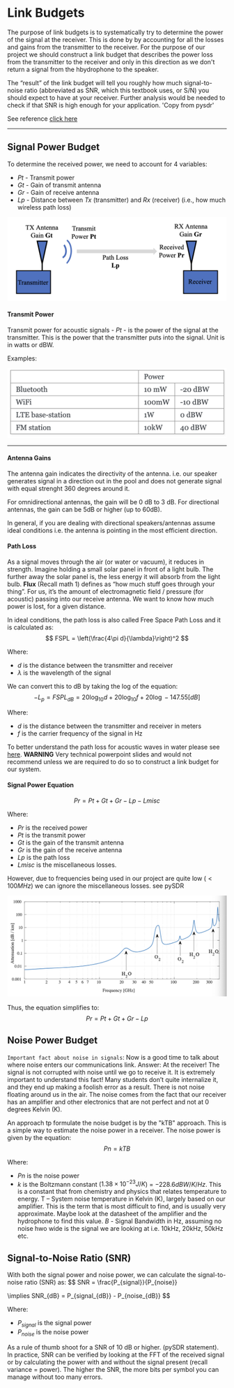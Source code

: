 # Link Budgets
The purpose of link budgets is to systematically try to determine the power of the signal at the receiver. 
This is done by by accounting for all the losses and gains from the transmitter to the receiver. For the purpose of our project we should construct a link budget that describes the power loss from the transmitter to the receiver and only in this direction as we don't return a signal from the hbydrophone to the speaker. 

The “result” of the link budget will tell you roughly how much signal-to-noise ratio (abbreviated as SNR, which this textbook uses, or S/N) you should expect to have at your receiver. Further analysis would be needed to check if that SNR is high enough for your application.
'Copy from pysdr'

See reference [click here](https://pysdr.org/content/link_budgets.html?highlight=downlink)

___

## Signal Power Budget
To determine the received power, we need to account for 4 variables: 

- $Pt$ - Transmit power
- $Gt$ - Gain of transmit antenna
- $Gr$ - Gain of receive antenna
- $Lp$ - Distance between $Tx$ (transmitter) and $Rx$ (receiver) (i.e., how much wireless path loss)

![1740476837976](image/linkBudgets/1740476837976.png)

#### Transmit Power
Transmit power for acoustic signals - $Pt$ - is the power of the signal at the transmitter. This is the power that the transmitter puts into the signal. Unit is in watts or dBW.

Examples: 

![1740477028888](image/linkBudgets/1740477028888.png)
___

#### Antenna Gains
The antenna gain indicates the directivity of the antenna. i.e. our speaker generates signal in a direction out in the pool and does not generate signal with equal strenght 360 degrees around it.

For omnidirectional antennas, the gain will be 0 dB to 3 dB. For directional antennas, the gain can be 5dB or higher (up to 60dB).

In general, if you are dealing with directional speakers/antennas assume ideal conditions i.e. the antenna is pointing in the most efficient direction.

#### Path Loss

As a signal moves through the air (or water or vacuum), it reduces in strength. Imagine holding a small solar panel in front of a light bulb. The further away the solar panel is, the less energy it will absorb from the light bulb. **Flux** (Recall math 1) defines as “how much stuff goes through your thing”. For us, it’s the amount of electromagnetic field / pressure (for acoustic) passing into our receive antenna. We want to know how much power is lost, for a given distance.

In ideal conditions, the path loss is also called Free Space Path Loss and it is calculated as:
$$
FSPL = \left(\frac{4\pi d}{\lambda}\right)^2
$$

Where:
- $d$ is the distance between the transmitter and receiver
- $\lambda$ is the wavelength of the signal

We can convert this to dB by taking the log of the equation:
$$
-L_{p} = FSPL_{dB} = 20\log_{10} d + 20\log_{10} f + 20\log - 147.55[dB]
$$

Where:
- $d$ is the distance between the transmitter and receiver in meters
- $f$ is the carrier frequency of the signal in Hz

To better understand the path loss for acoustic waves in water please see [here](https://abl.gtu.edu.tr/Dosya/102/~saksoy/Useful%20Knowledge/PRESENTATIONS/Fundamentals%20of%20Underwater%20Acoustics%20-%20Dr.%20Serkan%20AKSOY%20-%20Sunum.pdf). 
**WARNING** Very technical powerpoint slides and would not recommend unless we are required to do so to construct a link budget for our system.



#### Signal Power Equation
$$
Pr = Pt + Gt + Gr - Lp - Lmisc
$$

Where:
- $Pr$ is the received power
- $Pt$ is the transmit power
- $Gt$ is the gain of the transmit antenna
- $Gr$ is the gain of the receive antenna
- $Lp$ is the path loss
- $Lmisc$ is the miscellaneous losses.

However, due to frequencies being used in our project are quite low ($< 100MHz$) we can ignore the miscellaneous losses. see pySDR

![1740485454500](image/linkBudgets/1740485454500.png)

Thus, the equation simplifies to:
$$
Pr = Pt + Gt + Gr - Lp
$$

## Noise Power Budget

`Important fact about noise in signals`: 
Now is a good time to talk about where noise enters our communications link. Answer: At the receiver! The signal is not corrupted with noise until we go to receive it. It is extremely important to understand this fact! Many students don’t quite internalize it, and they end up making a foolish error as a result. There is not noise floating around us in the air. The noise comes from the fact that our receiver has an amplifier and other electronics that are not perfect and not at 0 degrees Kelvin (K).

An approach tp formulate the noise budget is by the "kTB" approach. This is a simple way to estimate the noise power in a receiver. The noise power is given by the equation:
$$
Pn = kTB
$$

Where:
- $Pn$ is the noise power
- $k$ is the Boltzmann constant ($1.38 \times 10^{-23} J/K$) = $-228.6 dBW/K/Hz$. This is a constant that from chemistry and physics that relates temperature to energy.
T – System noise temperature in Kelvin (K), largely based on our amplifier. This is the term that is most difficult to find, and is usually very approximate. Maybe look at the datasheet of the amplifier and the hydrophone to find this value.
$B$ - Signal Bandwidth in Hz, assuming no noise hwo wide is the signal we are looking at i.e. 10kHz, 20kHz, 50kHz etc. 


## Signal-to-Noise Ratio (SNR)
With both the signal power and noise power, we can calculate the signal-to-noise ratio (SNR) as:
$$
SNR = \frac{P_{signal}}{P_{noise}}

\implies SNR_{dB} = P_{signal_{dB}} - P_{noise_{dB}}
$$

Where:
- $P_{signal}$ is the signal power
- $P_{noise}$ is the noise power

As a rule of thumb shoot for a SNR of 10 dB or higher. (pySDR statement).  
In practice, SNR can be verified by looking at the FFT of the received signal or by calculating the power with and without the signal present (recall variance = power). The higher the SNR, the more bits per symbol you can manage without too many errors.


